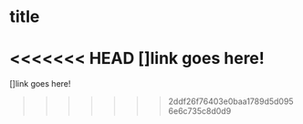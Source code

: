 # title

<<<<<<< HEAD
[]link goes here!
=======
[]link goes here!
>>>>>>> 2ddf26f76403e0baa1789d5d0956e6c735c8d0d9
